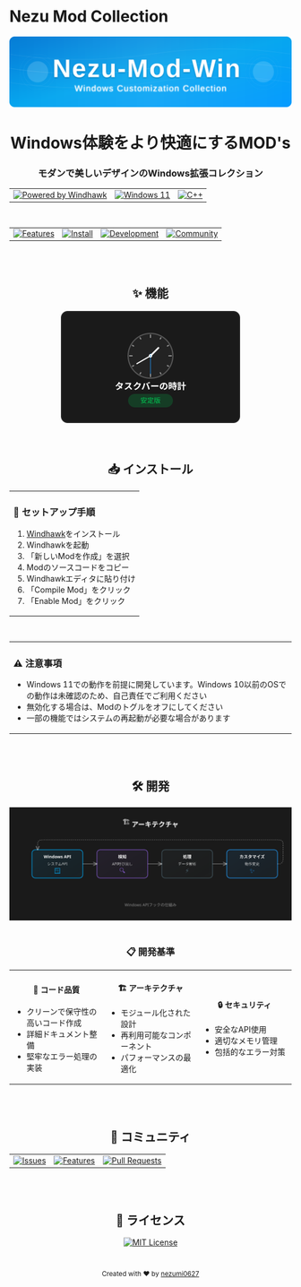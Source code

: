 # Nezu Mod Collection

<div align="center">
  <img src="docs/assets/logo.svg" alt="Nezu Mod Collection" width="800">
  
  <h1>Windows体験をより快適にするMOD's</h1>
  <h3>モダンで美しいデザインのWindows拡張コレクション</h3>

  <table>
    <tr>
      <td align="center">
        <a href="https://github.com/ramensoftware/windhawk">
          <img src="https://img.shields.io/badge/Powered%20by-Windhawk-00a2ed?style=for-the-badge&logo=windows11&logoColor=white" alt="Powered by Windhawk">
        </a>
      </td>
      <td align="center">
        <a href="#-システム要件">
          <img src="https://img.shields.io/badge/Windows%2011-00a2ed?style=for-the-badge&logo=windows11&logoColor=white" alt="Windows 11">
        </a>
      </td>
      <td align="center">
        <a href="#-開発ガイド">
          <img src="https://img.shields.io/badge/C%2B%2B-00599C?style=for-the-badge&logo=cplusplus&logoColor=white" alt="C++">
        </a>
      </td>
    </tr>
  </table>

  <br>

  <table>
    <tr>
      <td align="center">
        <a href="#-機能">
          <img src="https://img.shields.io/badge/✨_機能-2196f3?style=for-the-badge" alt="Features">
        </a>
      </td>
      <td align="center">
        <a href="#-インストール">
          <img src="https://img.shields.io/badge/📥_インストール-4caf50?style=for-the-badge" alt="Install">
        </a>
      </td>
      <td align="center">
        <a href="#-開発">
          <img src="https://img.shields.io/badge/🛠️_開発-ff9800?style=for-the-badge" alt="Development">
        </a>
      </td>
      <td align="center">
        <a href="#-コミュニティ">
          <img src="https://img.shields.io/badge/🤝_コミュニティ-9c27b0?style=for-the-badge" alt="Community">
        </a>
      </td>
    </tr>
  </table>
</div>

<br>
<br>

<div align="center">
  <h2>✨ 機能</h2>
  <a href="docs/taskbar-clock.md">
    <img src="docs/assets/feature-clock.svg" alt="タスクバーの時計" width="320">
  </a>
</div>

<br>
<br>

<div align="center">
  <h2>📥 インストール</h2>

  <table>
    <tr>
      <td>
        <h3>🔧 セットアップ手順</h3>
        <ol align="left">
          <li><a href="https://github.com/ramensoftware/windhawk">Windhawk</a>をインストール</li>
          <li>Windhawkを起動</li>
          <li>「新しいModを作成」を選択</li>
          <li>Modのソースコードをコピー</li>
          <li>Windhawkエディタに貼り付け</li>
          <li>「Compile Mod」をクリック</li>
          <li>「Enable Mod」をクリック</li>
        </ol>
      </td>
    </tr>
  </table>

  <br>

  <table>
    <tr>
      <td>
        <h3>⚠️ 注意事項</h3>
        <ul align="left">
          <li>Windows 11での動作を前提に開発しています。Windows 10以前のOSでの動作は未確認のため、自己責任でご利用ください</li>
          <li>無効化する場合は、Modのトグルをオフにしてください</li>
          <li>一部の機能ではシステムの再起動が必要な場合があります</li>
        </ul>
      </td>
    </tr>
  </table>
</div>

<br>
<br>

<div align="center">
  <h2>🛠️ 開発</h2>

  <img src="docs/assets/architecture.svg" alt="Architecture" width="800">

  <br>
  <br>

  <h3>📋 開発基準</h3>

  <table>
    <tr>
      <td align="center" width="33%">
        <h4>🎯 コード品質</h4>
        <ul align="left">
          <li>クリーンで保守性の高いコード作成</li>
          <li>詳細ドキュメント整備</li>
          <li>堅牢なエラー処理の実装</li>
        </ul>
      </td>
      <td align="center" width="33%">
        <h4>🏗️ アーキテクチャ</h4>
        <ul align="left">
          <li>モジュール化された設計</li>
          <li>再利用可能なコンポーネント</li>
          <li>パフォーマンスの最適化</li>
        </ul>
      </td>
      <td align="center" width="33%">
        <h4>🔒 セキュリティ</h4>
        <ul align="left">
          <li>安全なAPI使用</li>
          <li>適切なメモリ管理</li>
          <li>包括的なエラー対策</li>
        </ul>
      </td>
    </tr>
  </table>
</div>

<br>
<br>

<div align="center">
  <h2>🤝 コミュニティ</h2>

  <table>
    <tr>
      <td align="center">
        <a href="../../issues">
          <img src="https://img.shields.io/badge/問題報告-e53935?style=for-the-badge&logo=github&logoColor=white" alt="Issues">
        </a>
      </td>
      <td align="center">
        <a href="../../issues">
          <img src="https://img.shields.io/badge/機能提案-2196f3?style=for-the-badge&logo=github&logoColor=white" alt="Features">
        </a>
      </td>
      <td align="center">
        <a href="../../pulls">
          <img src="https://img.shields.io/badge/プルリクエスト-4caf50?style=for-the-badge&logo=github&logoColor=white" alt="Pull Requests">
        </a>
      </td>
    </tr>
  </table>
</div>

<br>
<br>

<div align="center">
  <h2>📄 ライセンス</h2>

  <a href="LICENSE">
    <img src="https://img.shields.io/badge/License-MIT-2196f3?style=for-the-badge&logo=opensourceinitiative&logoColor=white" alt="MIT License">
  </a>
</div>

<br>
<br>

<div align="center">
  <sub>Created with ❤️ by <a href="https://github.com/nezumi0627">nezumi0627</a></sub>
</div> 